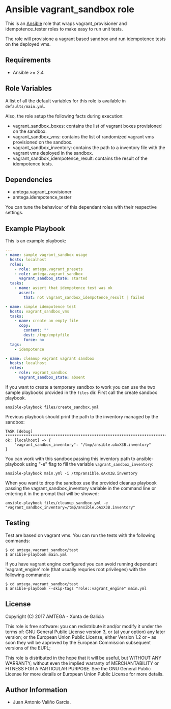 # Ansible vagrant_sandbox role

This is an [Ansible](http://www.ansible.com) role that wraps vagrant_provisioner and idempotence_tester roles to make easy to run unit tests.

The role will provisione a vagrant based sandbox and run idempotence tests on the deployed vms.

## Requirements

- Ansible >= 2.4

## Role Variables

A list of all the default variables for this role is available in `defaults/main.yml`.

Also, the role setup the following facts during execution:

- vagrant_sandbox_boxes: contains the list of vagrant boxes provisioned on the sandbox.
- vagrant_sandbox_vms: contains the list of randomized vagrant vms provisioned on the sandbox.
- vagrant_sandbox_inventory: contains the path to a inventory file with the vagrant vms deployed in the sandbox.
- vagrant_sandbox_idempotence_result: contains the result of the idempotence tests.

## Dependencies

- amtega.vagrant_provisioner
- amtega.idempotence_tester

You can tune the behaviour of this dependant roles with their respective settings.

## Example Playbook

This is an example playbook:

```yaml
---
- name: sample vagrant_sandbox usage
  hosts: localhost
  roles:
    - role: amtega.vagrant_presets
    - role: amtega.vagrant_sandbox
      vagrant_sandbox_state: started
  tasks:
    - name: assert that idempotence test was ok
      assert:
        that: not vagrant_sandbox_idempotence_result | failed

- name: simple idempotence test
  hosts: vagrant_sandbox_vms
  tasks:
    - name: create an empty file
      copy:
        content: ""
        dest: /tmp/emptyfile
        force: no
  tags:
    - idempotence

- name: cleanup vagrant vagrant sandbox
  hosts: localhost
  roles:
    - role: vagrant_sandbox
      vagrant_sandbox_state: absent
```

If you want to create a temporary sandbox to work you can use the two sample playbooks provided in the `files` dir. First call the create sandbox playbook.

```
ansible-playbook files/create_sandbox.yml
```

Previous playbook should print the path to the inventory managed by the sandbox:

```
TASK [debug] **************************************************************************************************************************************************************************************************
ok: [localhost] => {
    "vagrant_sandbox_inventory": "/tmp/ansible.oAxX3B.inventory"
}
```

You can work with this sandbox passing this inventory path to ansible-playbook using "-e" flag to fill the variable `vagrant_sandbox_inventory`:

```
ansible-playbook main.yml -i /tmp/ansible.oAxX3B.inventory
```

When you want to drop the sandbox use the provided cleanup playbook passing the vagrant_sandbox_inventory variable in the command line or entering it in the prompt that will be showed:

```
ansible-playbook files/cleanup_sandbox.yml -e "vagrant_sandbox_inventory=/tmp/ansible.oAxX3B.inventory"
```

## Testing

Test are based on vagrant vms. You can run the tests with the following commands:

```shell
$ cd amtega.vagrant_sandbox/test
$ ansible-playbook main.yml
```

If you have vagrant engine configured you can avoid running dependant 'vagrant_engine' role (that usually requries root privileges) with the following commands:

```shell
$ cd amtega.vagrant_sandbox/test
$ ansible-playbook --skip-tags "role::vagrant_engine" main.yml
```

## License

Copyright (C) 2017 AMTEGA - Xunta de Galicia

This role is free software: you can redistribute it and/or modify
it under the terms of:
GNU General Public License version 3, or (at your option) any later version;
or the European Union Public License, either Version 1.2 or – as soon
they will be approved by the European Commission ­subsequent versions of
the EUPL;

This role is distributed in the hope that it will be useful,
but WITHOUT ANY WARRANTY; without even the implied warranty of
MERCHANTABILITY or FITNESS FOR A PARTICULAR PURPOSE.  See the
GNU General Public License for more details or European Union Public License for more details.

## Author Information

- Juan Antonio Valiño García.
